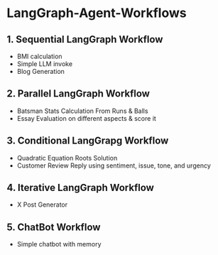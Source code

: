 # LangGraph-Agent-Workflows

## 1. Sequential LangGraph Workflow

- BMI calculation
- Simple LLM invoke 
- Blog Generation 

## 2. Parallel LangGraph Workflow

- Batsman Stats Calculation From Runs & Balls
- Essay Evaluation on different aspects & score it

## 3. Conditional LangGrapg Workflow

- Quadratic Equation Roots Solution
- Customer Review Reply using sentiment, issue, tone, and urgency

## 4. Iterative LangGraph Workflow

- X Post Generator

## 5. ChatBot Workflow

- Simple chatbot with memory
